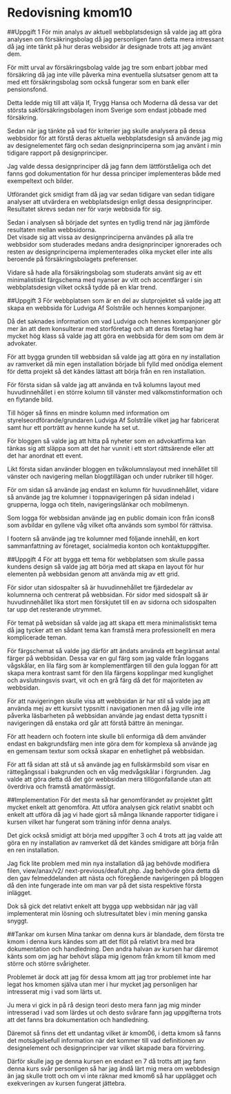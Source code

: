 ---
---
# Redovisning kmom10

##Uppgift 1
För min analys av aktuell webbplatsdesign så valde jag att göra analysen om försäkringsbolag då jag personligen fann detta mera intressant då jag inte tänkt på hur deras websidor är designade trots att jag använt dem.

För mitt urval av försäkringsbolag valde jag tre som enbart jobbar med försäkring då jag inte ville påverka mina eventuella slutsatser genom att ta med ett försäkringsbolag som också fungerar som en bank eller pensionsfond.

Detta ledde mig till att välja If, Trygg Hansa och Moderna då dessa var det största sakförsäkringsbolagen inom Sverige som endast jobbade med försäkring.

Sedan när jag tänkte på vad för kriterier jag skulle analysera på dessa webbsidor för att förstå deras aktuella webbplatsdesign så använde jag mig av designelementet färg och sedan designprinciperna som jag använt i min tidigare rapport på designprinciper.

Jag valde dessa designprinciper då jag fann dem lättförståeliga och det fanns god dokumentation för hur dessa principer implementeras både med exempeltext och bilder.

Utförandet gick smidigt fram då jag var sedan tidigare van sedan tidigare analyser att utvärdera en webbplatsdesign enligt dessa designprinciper. Resultatet skrevs sedan ner för varje webbsida för sig.

Sedan i analysen så började det syntes en tydlig trend när jag jämförde resultaten mellan webbsidorna. 	
Det visade sig att vissa av designprinciperna användes på alla tre webbsidor som studerades medans andra designprinciper ignorerades och resten av designprinciperna implementerades olika mycket eller inte alls beroende på försäkringsbolagets preferenser.

Vidare så hade alla försäkringsbolag som studerats använt sig av ett minimalistiskt färgschema med nyanser av vitt och accentfärger i sin webbplatsdesign vilket också tydde på en klar trend.

##Uppgift 3
För webbplatsen som är en del av slutprojektet så valde jag att skapa en webbsida för Ludviga Af Solstråle och hennes kompanjoner.

Då det saknades information om vad Ludviga och hennes kompanjoner gör mer än att dem konsulterar med storföretag och att deras företag har mycket hög klass så valde jag att göra en webbsida för dem som om dem är advokater.

För att bygga grunden till webbsidan så valde jag att göra en ny installation av ramverket då min egen installation började bli fylld med onödiga element för detta projekt så det kändes lättast att börja från en ren installation.

För första sidan så valde jag att använda en två kolumns layout med huvudinnehållet i en större kolumn till vänster med välkomstinformation och en flytande bild.

Till höger så finns en mindre kolumn med information om styrelseordförande/grundaren Ludviga Af Solstråle vilket jag har fabricerat samt hur ett porträtt av henne kunde ha set ut.

För bloggen så valde jag att hitta på nyheter som en advokatfirma kan tänkas sig att släppa som att det har vunnit i ett stort rättsärende eller att det har anordnat ett event.

Likt första sidan använder bloggen en tvåkolumnslayout med innehållet till vänster och navigering mellan bloggtillägan och under rubriker till höger.

För om sidan så använde jag endast en kolumn för huvudinnehållet, vidare så använde jag tre kolumner i toppnavigeringen på sidan indelad i grupperna, logga och titeln, navigeringslänkar och mobilmenyn.

Som logga för webbsidan använde jag en public domain icon från icons8 som avbildar en gyllene våg vilket ofta används som symbol för rättvisa.

I footern så använde jag tre kolumner med följande innehåll, en kort sammanfattning av företaget, socialmedia konton och kontaktuppgifter.

##Uppgift 4
För att bygga ett tema för webbplatsen som skulle passa kundens design så valde jag att börja med att skapa en layout för hur elementen på webbsidan genom att använda mig av ett grid.

För sidor utan sidospalter så är huvudinnehållet tre fjärdedelar av kolumnerna och centrerat på webbsidan.
För sidor med sidospalt så är huvudinnehållet lika stort men förskjutet till en av sidorna och sidospalten tar upp det resterande utrymmet.

För temat på websidan så valde jag att skapa ett mera minimalistiskt tema då jag tycker att en sådant tema kan framstå mera professionellt en mera komplicerade teman.

För färgschemat så valde jag därför att ändats använda ett begränsat antal färger på webbsidan.
Dessa var en gul färg som jag valde från loggans vågskålar, en lila färg som är komplementfärgen till den gula loggan för att skapa mera kontrast samt för den lila färgens kopplingar med kunglighet och avslutningsvis svart, vit och en grå färg då det för majoriteten av webbsidan.

För att navigeringen skulle visa att webbsidan är har stil så valde jag att använda mej av ett kursivt typsnitt i navigationen men då jag ville inte påverka läsbarheten på webbsidan använde jag endast detta typsnitt i navigeringen då enstaka ord går att förstå bättre än meningar.

För att headern och footern inte skulle bli enformiga då dem använder endast en bakgrundsfärg men inte göra dem för komplexa så använde jag en gemensam textur som också skapar en enhetlighet på webbsidan.

För att få sidan att stå ut så använde jag en fullskärmsbild som visar en rättegångssal i bakgrunden och en våg medvågskålar i förgrunden.
Jag valde att göra detta då det gör webbsidan mera tillögonfallande utan att överdriva och framstå amatörmässigt.

##Implementation
För det mesta så har genomförandet av projektet gått mycket enkelt att genomföra.
Att utföra analysen gick relativt snabbt och enkelt att utföra då jag vi hade gjort så många liknande rapporter tidigare i kursen vilket har fungerat som träning inför denna analys.

Det gick också smidigt att börja med uppgifter 3 och 4 trots att jag valde att göra en ny installation av ramverket då det kändes smidigare att börja från en ren installation.

Jag fick lite problem med min nya installation då jag behövde modifiera filen, view/anax/v2/ next-previous/deafult.php.
Jag behövde göra detta då den gav felmeddelanden att nästa och föregående navigeringen på bloggen då den inte fungerade inte om man var på det sista respektive första inlägget.

Dok så gick det relativt enkelt att bygga upp webbsidan när jag väll implementerat min lösning och slutresultatet blev i min mening ganska snyggt.

##Tankar om kursen
Mina tankar om denna kurs är blandade, dem första tre kmom i denna kurs kändes som att det flöt på relativt bra med bra dokumentation och handledning.
Den andra halvan av kursen har däremot känts som om jag har behövt släpa mig igenom från kmom till kmom med större och större svårigheter.

Problemet är dock att jag för dessa kmom att jag tror problemet inte har legat hos kmomen själva utan mer i hur mycket jag personligen har intresserat mig i vad som lärts ut.

Ju mera vi gick in på rå design teori desto mera fann jag mig minder intresserad i vad som lärdes ut och desto svårare fann jag uppgifterna trots att det fanns bra dokumentation och handledning.

Däremot så finns det ett undantag vilket är kmom06, i detta kmom så fanns det motsägelsefull information när det kommer till vad definitionen av designelement och designprinciper var vilket skapade bara förvirring.

Därför skulle jag ge denna kursen en endast en 7 då trotts att jag fann denna kurs svår personligen så har jag ändå lärt mig mera om webbdesign än jag skulle trott och om vi inte räknar med kmom6 så har upplägget och exekveringen av kursen fungerat jättebra.
